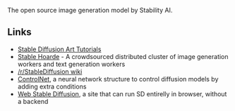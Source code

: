 The open source image generation model by Stability AI.

## Links
- [Stable Diffusion Art Tutorials](https://stable-diffusion-art.com/)
- [Stable Hoarde](https://stablehorde.net/) - A crowdsourced distributed cluster of image generation workers and text generation workers
- [/r/StableDiffusion wiki](https://www.reddit.com/r/StableDiffusion/wiki/index)
- [ControlNet](https://github.com/lllyasviel/ControlNet), a neural network structure to control diffusion models by adding extra conditions
- [Web Stable Diffusion](https://github.com/mlc-ai/web-stable-diffusion), a site that can run SD entirelly in browser, without a backend